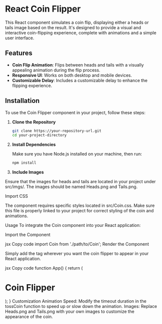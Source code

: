 # React Coin Flipper

This React component simulates a coin flip, displaying either a heads or tails image based on the result. It's designed to provide a visual and interactive coin-flipping experience, complete with animations and a simple user interface.

## Features

- **Coin Flip Animation**: Flips between heads and tails with a visually appealing animation during the flip process.
- **Responsive UI**: Works on both desktop and mobile devices.
- **Customizable Delay**: Includes a customizable delay to enhance the flipping experience.

## Installation

To use the Coin Flipper component in your project, follow these steps:

1. **Clone the Repository**

   ```bash
   git clone https://your-repository-url.git
   cd your-project-directory

2. **Install Dependencies**
    
    Make sure you have Node.js installed on your machine, then run:

    ```bash
    npm install
    
3. **Include Images**

Ensure that the images for heads and tails are located in your project under src/imgs/. The images should be named Heads.png and Tails.png.

Import CSS

The component requires specific styles located in src/Coin.css. Make sure this file is properly linked to your project for correct styling of the coin and animations.

Usage
To integrate the Coin component into your React application:

Import the Component

jsx
Copy code
import Coin from './path/to/Coin';
Render the Component

Simply add the <Coin /> tag wherever you want the coin flipper to appear in your React application.

jsx
Copy code
function App() {
  return (
    <div>
      <h1>Coin Flipper</h1>
      <Coin />
    </div>
  );
}
Customization
Animation Speed: Modify the timeout duration in the tossCoin function to speed up or slow down the animation.
Images: Replace Heads.png and Tails.png with your own images to customize the appearance of the coin.